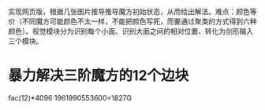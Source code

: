 实现网页版，根据几张图片推导推导魔方初始状态，从而给出解法。难点：颜色等价（不同魔方可能颜色不太一样，不能把颜色写死，而要通过聚类的方式得到六种颜色）。视觉模块分为识别每个小面、识别大面之间的相对位置、转化为剑形输入三个模块。

# 暴力解决三阶魔方的12个边块
fac(12)*4096
1961990553600=1827G
